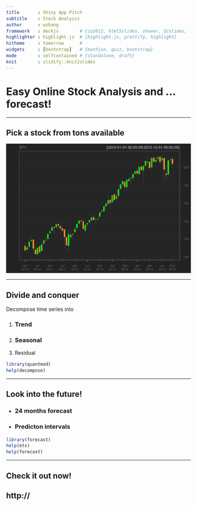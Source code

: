 ```yaml
---
title       : Shiny App Pitch 
subtitle    : Stock Analysis
author      : wzhang
framework   : deckjs        # {io2012, html5slides, shower, dzslides, ...}
highlighter : highlight.js  # {highlight.js, prettify, highlight}
hitheme     : tomorrow      # 
widgets     : [bootstrap]   # {mathjax, quiz, bootstrap}
mode        : selfcontained # {standalone, draft}
knit        : slidify::knit2slides
---
```


# Easy Online Stock Analysis and ... forecast!

---

## Pick a stock from tons available

![plot of chunk unnamed-chunk-1](assets/fig/unnamed-chunk-1-1.png)

--- 

## Divide and conquer

Decompose time series into

1. <h3>Trend</h3>
2. <h3>Seasonal</h3>
3. Residual 


```r
library(quantmod)
help(decompose)
```

--- 


## Look into the future!

- <h3>24 months forecast</h3>
- <h3>Predicton intervals</h3>


```r
library(forecast)
help(ets)
help(forecast)
```

--- 

## Check it out now!

<h2>http://</h2>

